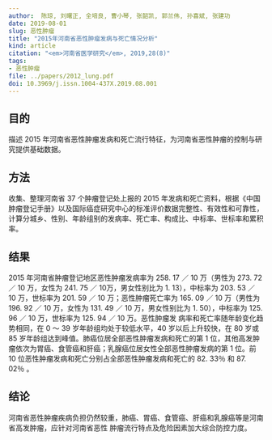 ```yaml
---
author:  陈琼, 刘曙正, 全培良, 曹小琴, 张韶凯, 郭兰伟, 孙喜斌, 张建功  
date: 2019-08-01
slug: 恶性肿瘤
title: "2015年河南省恶性肿瘤发病与死亡情况分析"
kind: article
citation: "<em>河南省医学研究</em>, 2019,28(8)"
tags:
- 恶性肿瘤
file: ../papers/2012_lung.pdf
doi: 10.3969/j.issn.1004-437X.2019.08.001
---
```


## 目的  
描述 2015 年河南省恶性肿瘤发病和死亡流行特征，为河南省恶性肿瘤的控制与研究提供基础数据。
## 方法  
收集、整理河南省 37 个肿瘤登记处上报的 2015 年发病和死亡资料，根据《中国肿瘤登记手册》以及国际癌症研究中心的标准评价数据完整性、有效性和可靠性，计算分城乡、性别、年龄组别的发病率、死亡率、构成比、中标率、世标率和累积率。
## 结果  
2015 年河南省肿瘤登记地区恶性肿瘤发病率为 258. 17 ／ 10 万（男性为 273. 72 ／ 10 万，女性为 241. 75 ／ 10万，男女性别比为 1. 13），中标率为 203. 53 ／ 10 万，世标率为 201. 59 ／ 10 万；恶性肿瘤死亡率为 165. 09 ／ 10 万（男性为196. 92 ／ 10 万，女性为 131. 49 ／ 10 万，男女性别比为 1. 50），中标率为 125. 96 ／ 10 万，世标率为 125. 94 ／ 10 万。恶性肿瘤发
病率和死亡率随年龄变化趋势相同，在 0 ～ 39 岁年龄组均处于较低水平，40 岁以后上升较快，在 80 岁或 85 岁年龄组达到峰值。肺癌位居全部恶性肿瘤发病和死亡的第 1 位，其他高发肿瘤依次为胃癌、食管癌和肝癌；乳腺癌位居女性全部恶性肿瘤发病的第 1 位。前 10 位恶性肿瘤发病和死亡分别占全部恶性肿瘤发病和死亡的 82. 33％ 和 87. 02％ 。
## 结论  
河南省恶性肿瘤疾病负担仍然较重，肺癌、胃癌、食管癌、肝癌和乳腺癌等是河南省高发肿瘤，应针对河南省恶性
肿瘤流行特点及危险因素加大综合防控力度。 